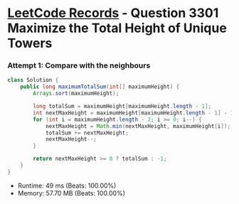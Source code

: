 # [LeetCode Records](../../README.md) - Question 3301 Maximize the Total Height of Unique Towers

### Attempt 1: Compare with the neighbours
```java
class Solution {
    public long maximumTotalSum(int[] maximumHeight) {
        Arrays.sort(maximumHeight);

        long totalSum = maximumHeight[maximumHeight.length - 1];
        int nextMaxHeight = maximumHeight[maximumHeight.length - 1] - 1;
        for (int i = maximumHeight.length - 2; i >= 0; i--) {
            nextMaxHeight = Math.min(nextMaxHeight, maximumHeight[i]);
            totalSum += nextMaxHeight;
            nextMaxHeight--;
        }

        return nextMaxHeight >= 0 ? totalSum : -1;
    }
}
```
- Runtime: 49 ms (Beats: 100.00%)
- Memory: 57.70 MB (Beats: 100.00%)

<br>
